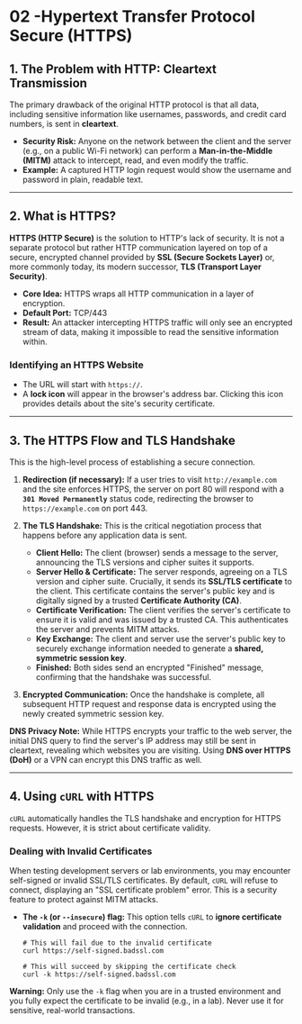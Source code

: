 # 02 -Hypertext Transfer Protocol Secure (HTTPS)

## 1. The Problem with HTTP: Cleartext Transmission

The primary drawback of the original HTTP protocol is that all data, including sensitive information like usernames, passwords, and credit card numbers, is sent in **cleartext**.

*   **Security Risk:** Anyone on the network between the client and the server (e.g., on a public Wi-Fi network) can perform a **Man-in-the-Middle (MITM)** attack to intercept, read, and even modify the traffic.
*   **Example:** A captured HTTP login request would show the username and password in plain, readable text.

---

## 2. What is HTTPS?

**HTTPS (HTTP Secure)** is the solution to HTTP's lack of security. It is not a separate protocol but rather HTTP communication layered on top of a secure, encrypted channel provided by **SSL (Secure Sockets Layer)** or, more commonly today, its modern successor, **TLS (Transport Layer Security)**.

*   **Core Idea:** HTTPS wraps all HTTP communication in a layer of encryption.
*   **Default Port:** TCP/443
*   **Result:** An attacker intercepting HTTPS traffic will only see an encrypted stream of data, making it impossible to read the sensitive information within.

### Identifying an HTTPS Website
*   The URL will start with `https://`.
*   A **lock icon** will appear in the browser's address bar. Clicking this icon provides details about the site's security certificate.

---

## 3. The HTTPS Flow and TLS Handshake

This is the high-level process of establishing a secure connection.

1.  **Redirection (if necessary):** If a user tries to visit `http://example.com` and the site enforces HTTPS, the server on port 80 will respond with a **`301 Moved Permanently`** status code, redirecting the browser to `https://example.com` on port 443.

2.  **The TLS Handshake:** This is the critical negotiation process that happens before any application data is sent.
    *   **Client Hello:** The client (browser) sends a message to the server, announcing the TLS versions and cipher suites it supports.
    *   **Server Hello & Certificate:** The server responds, agreeing on a TLS version and cipher suite. Crucially, it sends its **SSL/TLS certificate** to the client. This certificate contains the server's public key and is digitally signed by a trusted **Certificate Authority (CA)**.
    *   **Certificate Verification:** The client verifies the server's certificate to ensure it is valid and was issued by a trusted CA. This authenticates the server and prevents MITM attacks.
    *   **Key Exchange:** The client and server use the server's public key to securely exchange information needed to generate a **shared, symmetric session key**.
    *   **Finished:** Both sides send an encrypted "Finished" message, confirming that the handshake was successful.

3.  **Encrypted Communication:** Once the handshake is complete, all subsequent HTTP request and response data is encrypted using the newly created symmetric session key.

**DNS Privacy Note:** While HTTPS encrypts your traffic to the web server, the initial DNS query to find the server's IP address may still be sent in cleartext, revealing which websites you are visiting. Using **DNS over HTTPS (DoH)** or a VPN can encrypt this DNS traffic as well.

---

## 4. Using `cURL` with HTTPS

`cURL` automatically handles the TLS handshake and encryption for HTTPS requests. However, it is strict about certificate validity.

### Dealing with Invalid Certificates
When testing development servers or lab environments, you may encounter self-signed or invalid SSL/TLS certificates. By default, `cURL` will refuse to connect, displaying an "SSL certificate problem" error. This is a security feature to protect against MITM attacks.

*   **The `-k` (or `--insecure`) flag:** This option tells `cURL` to **ignore certificate validation** and proceed with the connection.
    ```shell
    # This will fail due to the invalid certificate
    curl https://self-signed.badssl.com
    
    # This will succeed by skipping the certificate check
    curl -k https://self-signed.badssl.com
    ```
**Warning:** Only use the `-k` flag when you are in a trusted environment and you fully expect the certificate to be invalid (e.g., in a lab). Never use it for sensitive, real-world transactions.
